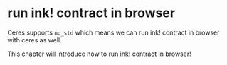# run ink! contract in browser

Ceres supports `no_std` which means we can run ink! contract in browser with
ceres as well.

This chapter will introduce how to run ink! contract in browser!

